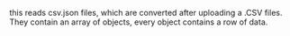 this reads csv.json files, which are converted after uploading a .CSV files.
They contain an array of objects, every object contains a row of data. 
